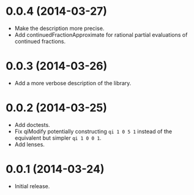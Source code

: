 # 0.0.4 (2014-03-27)

* Make the description more precise.
* Add continuedFractionApproximate for rational partial evaluations of
  continued fractions.

# 0.0.3 (2014-03-26)

* Add a more verbose description of the library.

# 0.0.2 (2014-03-25)

* Add doctests.
* Fix qiModify potentially constructing `qi 1 0 5 1` instead of the equivalent
  but simpler `qi 1 0 0 1`.
* Add lenses.

# 0.0.1 (2014-03-24)

* Initial release.
